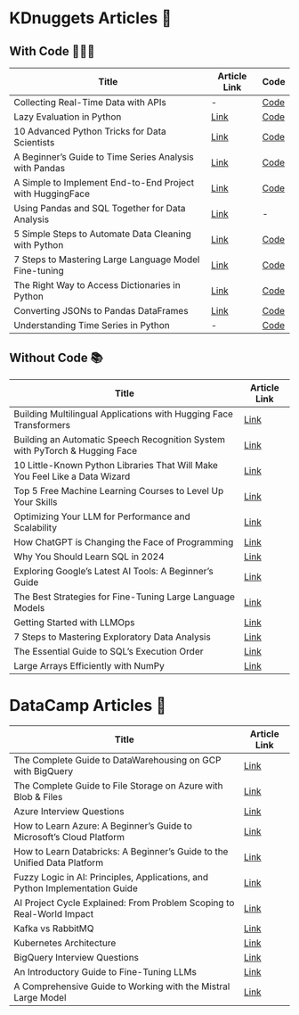# **KDnuggets Articles** 📝

## **With Code** 👨🏻‍💻

| Title              | Article Link                     |  Code                      |
|----------------------|------------------------------------------------------|------------------------------------------------------|
| Collecting Real-Time Data with APIs | - | [Code](https://github.com/rfeers/My-Articles-Friendly-Links/blob/main/Python/Working_with_APIs.ipynb)|
| Lazy Evaluation in Python | [Link](https://www.kdnuggets.com/lazy-evaluation-python-exploring-power-generators)                      | [Code](https://github.com/rfeers/My-Articles-Friendly-Links/blob/main/Python/The_Power_of_Generators.ipynb)|
| 10 Advanced Python Tricks for Data Scientists | [Link](https://www.kdnuggets.com/10-advanced-python-tricks-data-scientists)                      | [Code](https://github.com/rfeers/My-Articles-Friendly-Links/blob/main/analytics/10_tips_data_scientist.ipynb)|
| A Beginner’s Guide to Time Series Analysis with Pandas | [Link](https://www.statology.org/beginner-guide-time-series-analysis-pandas/)                      | [Code](https://github.com/rfeers/My-Articles-Friendly-Links/blob/main/analytics/Pandas_Time_Series.ipynb)|
| A Simple to Implement End-to-End Project with HuggingFace | [Link](https://www.kdnuggets.com/a-simple-to-implement-end-to-end-project-with-huggingface)                      | [Code](https://github.com/rfeers/My-Articles-Friendly-Links/tree/main/data-engineering/Docker-beginner-guide)|
| Using Pandas and SQL Together for Data Analysis | [Link](https://www.kdnuggets.com/using-pandas-and-sql-together-for-data-analysis)                      | - |
| 5 Simple Steps to Automate Data Cleaning with Python | [Link](https://www.kdnuggets.com/5-simple-steps-to-automate-data-cleaning-with-python)                      | [Code](https://github.com/rfeers/data-science-portfolio/blob/7583be3eb8563817b0ef018328659c3d90da43d5/data-science/automate-data-cleaning/data_cleaning_automation.ipynb#L1) |
| 7 Steps to Mastering Large Language Model Fine-tuning | [Link](https://www.kdnuggets.com/7-steps-to-mastering-large-language-model-fine-tuning)                      | [Code](https://github.com/rfeers/large-language-models/blob/main/7%20Steps%20to%20Fine-Tune%20LLMs.ipynb) |
| The Right Way to Access Dictionaries in Python | [Link](https://www.kdnuggets.com/the-right-way-to-access-dictionaries-in-python)                      | [Code](https://github.com/rfeers/Twitter/blob/main/Python/right-way-access-dictionaries.ipynb) |
| Converting JSONs to Pandas DataFrames | [Link](https://www.kdnuggets.com/converting-jsons-to-pandas-dataframes-parsing-them-the-right-way)                      | [Code](https://github.com/rfeers/Twitter/blob/main/Python/JSON_to_CSVs.ipynb) |
| Understanding Time Series in Python | -                      | [Code](https://github.com/rfeers/My-Articles-Friendly-Links/blob/main/Python/Time_Series_Analysis_Python.ipynb) |


## **Without Code** 📚
| Title              | Article Link                     |
|--------------------|--------------------------------|
| Building Multilingual Applications with Hugging Face Transformers | [Link](https://www.kdnuggets.com/building-multilingual-applications-hugging-face-transformers) |
| Building an Automatic Speech Recognition System with PyTorch & Hugging Face | [Link](https://www.kdnuggets.com/building-an-automatic-speech-recognition-system-with-pytorch-hugging-face) |
| 10 Little-Known Python Libraries That Will Make You Feel Like a Data Wizard | [Link](https://www.kdnuggets.com/10-little-known-python-libraries-data-wizard)                      |
| Top 5 Free Machine Learning Courses to Level Up Your Skills | [Link](https://www.kdnuggets.com/top-5-free-machine-learning-courses-to-level-up-your-skills)                      |
| Optimizing Your LLM for Performance and Scalability | [Link](https://www.kdnuggets.com/optimizing-your-llm-for-performance-and-scalability)                      |
| How ChatGPT is Changing the Face of Programming | [Link](https://www.kdnuggets.com/how-chatgpt-is-changing-the-face-of-programming)                      |
| Why You Should Learn SQL in 2024 | [Link](https://www.kdnuggets.com/why-you-should-learn-sql-in-2024)                      |
| Exploring Google’s Latest AI Tools: A Beginner’s Guide | [Link](https://www.kdnuggets.com/exploring-googles-latest-ai-tools-a-beginners-guide)                      |
| The Best Strategies for Fine-Tuning Large Language Models | [Link](https://www.kdnuggets.com/the-best-strategies-for-fine-tuning-large-language-models)                      |
| Getting Started with LLMOps | [Link](https://www.kdnuggets.com/getting-started-with-llmops-the-secret-sauce-behind-seamless-interactions)                      |
| 7 Steps to Mastering Exploratory Data Analysis | [Link](https://www.kdnuggets.com/7-steps-to-mastering-exploratory-data-analysis)                      |
| The Essential Guide to SQL’s Execution Order | [Link](https://www.kdnuggets.com/the-essential-guide-to-sql-execution-order)                      |
| Large Arrays Efficiently with NumPy | [Link](https://www.statology.org/large-arrays-efficiently-with-numpy/)                      |

# **DataCamp Articles** 📝
| Title              | Article Link                     |
|--------------------|--------------------------------|
| The Complete Guide to DataWarehousing on GCP with BigQuery | [Link](https://www.datacamp.com/tutorial/gcp-bigquery-tutorial) |
| The Complete Guide to File Storage on Azure with Blob & Files| [Link](https://www.datacamp.com/tutorial/guide-to-file-storage-on-azure-with-blob-and-files) |
|Azure Interview Questions | [Link](https://www.datacamp.com/blog/azure-interview-questions) |
| How to Learn Azure: A Beginner’s Guide to Microsoft’s Cloud Platform| [Link](https://www.statology.org/beginner-guide-time-series-analysis-pandas/) |
|How to Learn Databricks: A Beginner’s Guide to the Unified Data Platform | [Link](https://www.datacamp.com/blog/how-to-learn-databricks) |
| Fuzzy Logic in AI: Principles, Applications, and Python Implementation Guide | [Link](https://www.datacamp.com/tutorial/fuzzy-logic-in-ai) |
| AI Project Cycle Explained: From Problem Scoping to Real-World Impact| [Link](https://www.datacamp.com/blog/ai-project-cycle) |
| Kafka vs RabbitMQ | [Link](https://www.datacamp.com/blog/kafka-vs-rabbitmq) |
| Kubernetes Architecture | [Link](https://www.datacamp.com/blog/kubernetes-architecture-explained) |
| BigQuery Interview Questions | [Link](https://www.datacamp.com/blog/bigquery-interview-questions) |
| An Introductory Guide to Fine-Tuning LLMs| [Link](https://www.datacamp.com/tutorial/fine-tuning-large-language-models) |
| A Comprehensive Guide to Working with the Mistral Large Model| [Link](https://www.datacamp.com/tutorial/guide-to-working-with-the-mistral-large-model) |